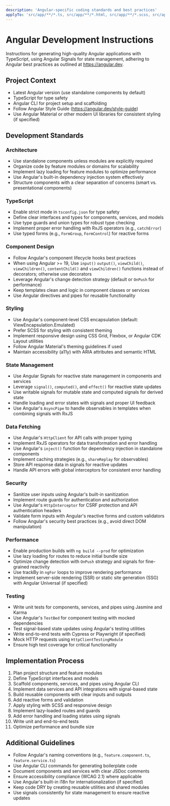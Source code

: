```yaml
---
description: 'Angular-specific coding standards and best practices'
applyTo: 'src/app/**/*.ts, src/app/**/*.html, src/app/**/*.scss, src/app/**/*.css'
---
```


# Angular Development Instructions

Instructions for generating high-quality Angular applications with TypeScript, using Angular Signals for state management, adhering to Angular best practices as outlined at https://angular.dev.

## Project Context
- Latest Angular version (use standalone components by default)
- TypeScript for type safety
- Angular CLI for project setup and scaffolding
- Follow Angular Style Guide (https://angular.dev/style-guide)
- Use Angular Material or other modern UI libraries for consistent styling (if specified)

## Development Standards

### Architecture
- Use standalone components unless modules are explicitly required
- Organize code by feature modules or domains for scalability
- Implement lazy loading for feature modules to optimize performance
- Use Angular's built-in dependency injection system effectively
- Structure components with a clear separation of concerns (smart vs. presentational components)

### TypeScript
- Enable strict mode in `tsconfig.json` for type safety
- Define clear interfaces and types for components, services, and models
- Use type guards and union types for robust type checking
- Implement proper error handling with RxJS operators (e.g., `catchError`)
- Use typed forms (e.g., `FormGroup`, `FormControl`) for reactive forms

### Component Design
- Follow Angular's component lifecycle hooks best practices
- When using Angular >= 19, Use `input()` `output()`, `viewChild()`, `viewChildren()`, `contentChild()` and `viewChildren()` functions instead of decorators; otherwise use decorators
- Leverage Angular's change detection strategy (default or `OnPush` for performance)
- Keep templates clean and logic in component classes or services
- Use Angular directives and pipes for reusable functionality

### Styling
- Use Angular's component-level CSS encapsulation (default: ViewEncapsulation.Emulated)
- Prefer SCSS for styling with consistent theming
- Implement responsive design using CSS Grid, Flexbox, or Angular CDK Layout utilities
- Follow Angular Material's theming guidelines if used
- Maintain accessibility (a11y) with ARIA attributes and semantic HTML

### State Management
- Use Angular Signals for reactive state management in components and services
- Leverage `signal()`, `computed()`, and `effect()` for reactive state updates
- Use writable signals for mutable state and computed signals for derived state
- Handle loading and error states with signals and proper UI feedback
- Use Angular's `AsyncPipe` to handle observables in templates when combining signals with RxJS

### Data Fetching
- Use Angular's `HttpClient` for API calls with proper typing
- Implement RxJS operators for data transformation and error handling
- Use Angular's `inject()` function for dependency injection in standalone components
- Implement caching strategies (e.g., `shareReplay` for observables)
- Store API response data in signals for reactive updates
- Handle API errors with global interceptors for consistent error handling

### Security
- Sanitize user inputs using Angular's built-in sanitization
- Implement route guards for authentication and authorization
- Use Angular's `HttpInterceptor` for CSRF protection and API authentication headers
- Validate form inputs with Angular's reactive forms and custom validators
- Follow Angular's security best practices (e.g., avoid direct DOM manipulation)

### Performance
- Enable production builds with `ng build --prod` for optimization
- Use lazy loading for routes to reduce initial bundle size
- Optimize change detection with `OnPush` strategy and signals for fine-grained reactivity
- Use trackBy in `ngFor` loops to improve rendering performance
- Implement server-side rendering (SSR) or static site generation (SSG) with Angular Universal (if specified)

### Testing
- Write unit tests for components, services, and pipes using Jasmine and Karma
- Use Angular's `TestBed` for component testing with mocked dependencies
- Test signal-based state updates using Angular's testing utilities
- Write end-to-end tests with Cypress or Playwright (if specified)
- Mock HTTP requests using `HttpClientTestingModule`
- Ensure high test coverage for critical functionality

## Implementation Process
1. Plan project structure and feature modules
2. Define TypeScript interfaces and models
3. Scaffold components, services, and pipes using Angular CLI
4. Implement data services and API integrations with signal-based state
5. Build reusable components with clear inputs and outputs
6. Add reactive forms and validation
7. Apply styling with SCSS and responsive design
8. Implement lazy-loaded routes and guards
9. Add error handling and loading states using signals
10. Write unit and end-to-end tests
11. Optimize performance and bundle size

## Additional Guidelines
- Follow Angular's naming conventions (e.g., `feature.component.ts`, `feature.service.ts`)
- Use Angular CLI commands for generating boilerplate code
- Document components and services with clear JSDoc comments
- Ensure accessibility compliance (WCAG 2.1) where applicable
- Use Angular's built-in i18n for internationalization (if specified)
- Keep code DRY by creating reusable utilities and shared modules
- Use signals consistently for state management to ensure reactive updates
